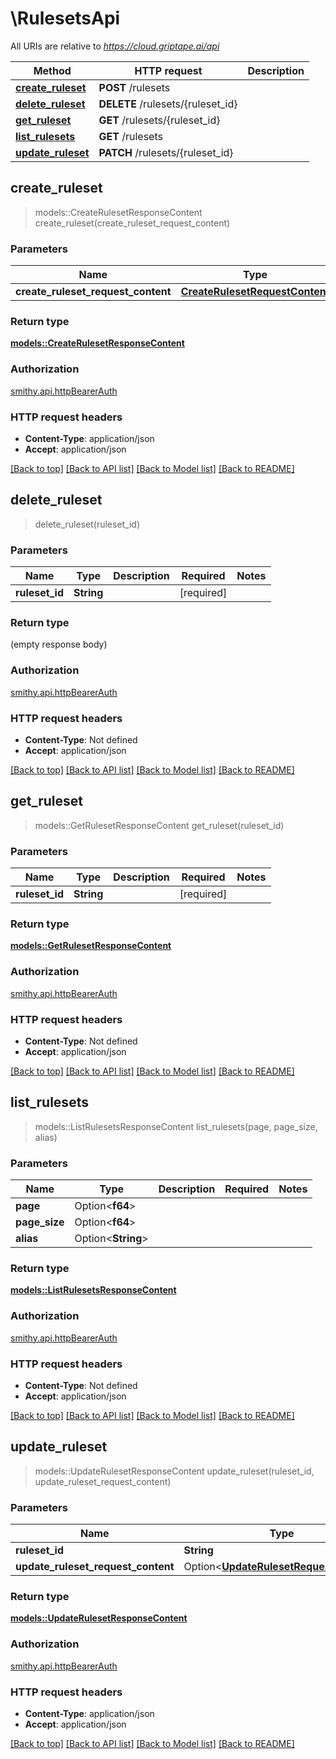 # \RulesetsApi

All URIs are relative to *https://cloud.griptape.ai/api*

Method | HTTP request | Description
------------- | ------------- | -------------
[**create_ruleset**](RulesetsApi.md#create_ruleset) | **POST** /rulesets | 
[**delete_ruleset**](RulesetsApi.md#delete_ruleset) | **DELETE** /rulesets/{ruleset_id} | 
[**get_ruleset**](RulesetsApi.md#get_ruleset) | **GET** /rulesets/{ruleset_id} | 
[**list_rulesets**](RulesetsApi.md#list_rulesets) | **GET** /rulesets | 
[**update_ruleset**](RulesetsApi.md#update_ruleset) | **PATCH** /rulesets/{ruleset_id} | 



## create_ruleset

> models::CreateRulesetResponseContent create_ruleset(create_ruleset_request_content)


### Parameters


Name | Type | Description  | Required | Notes
------------- | ------------- | ------------- | ------------- | -------------
**create_ruleset_request_content** | [**CreateRulesetRequestContent**](CreateRulesetRequestContent.md) |  | [required] |

### Return type

[**models::CreateRulesetResponseContent**](CreateRulesetResponseContent.md)

### Authorization

[smithy.api.httpBearerAuth](../README.md#smithy.api.httpBearerAuth)

### HTTP request headers

- **Content-Type**: application/json
- **Accept**: application/json

[[Back to top]](#) [[Back to API list]](../README.md#documentation-for-api-endpoints) [[Back to Model list]](../README.md#documentation-for-models) [[Back to README]](../README.md)


## delete_ruleset

> delete_ruleset(ruleset_id)


### Parameters


Name | Type | Description  | Required | Notes
------------- | ------------- | ------------- | ------------- | -------------
**ruleset_id** | **String** |  | [required] |

### Return type

 (empty response body)

### Authorization

[smithy.api.httpBearerAuth](../README.md#smithy.api.httpBearerAuth)

### HTTP request headers

- **Content-Type**: Not defined
- **Accept**: application/json

[[Back to top]](#) [[Back to API list]](../README.md#documentation-for-api-endpoints) [[Back to Model list]](../README.md#documentation-for-models) [[Back to README]](../README.md)


## get_ruleset

> models::GetRulesetResponseContent get_ruleset(ruleset_id)


### Parameters


Name | Type | Description  | Required | Notes
------------- | ------------- | ------------- | ------------- | -------------
**ruleset_id** | **String** |  | [required] |

### Return type

[**models::GetRulesetResponseContent**](GetRulesetResponseContent.md)

### Authorization

[smithy.api.httpBearerAuth](../README.md#smithy.api.httpBearerAuth)

### HTTP request headers

- **Content-Type**: Not defined
- **Accept**: application/json

[[Back to top]](#) [[Back to API list]](../README.md#documentation-for-api-endpoints) [[Back to Model list]](../README.md#documentation-for-models) [[Back to README]](../README.md)


## list_rulesets

> models::ListRulesetsResponseContent list_rulesets(page, page_size, alias)


### Parameters


Name | Type | Description  | Required | Notes
------------- | ------------- | ------------- | ------------- | -------------
**page** | Option<**f64**> |  |  |
**page_size** | Option<**f64**> |  |  |
**alias** | Option<**String**> |  |  |

### Return type

[**models::ListRulesetsResponseContent**](ListRulesetsResponseContent.md)

### Authorization

[smithy.api.httpBearerAuth](../README.md#smithy.api.httpBearerAuth)

### HTTP request headers

- **Content-Type**: Not defined
- **Accept**: application/json

[[Back to top]](#) [[Back to API list]](../README.md#documentation-for-api-endpoints) [[Back to Model list]](../README.md#documentation-for-models) [[Back to README]](../README.md)


## update_ruleset

> models::UpdateRulesetResponseContent update_ruleset(ruleset_id, update_ruleset_request_content)


### Parameters


Name | Type | Description  | Required | Notes
------------- | ------------- | ------------- | ------------- | -------------
**ruleset_id** | **String** |  | [required] |
**update_ruleset_request_content** | Option<[**UpdateRulesetRequestContent**](UpdateRulesetRequestContent.md)> |  |  |

### Return type

[**models::UpdateRulesetResponseContent**](UpdateRulesetResponseContent.md)

### Authorization

[smithy.api.httpBearerAuth](../README.md#smithy.api.httpBearerAuth)

### HTTP request headers

- **Content-Type**: application/json
- **Accept**: application/json

[[Back to top]](#) [[Back to API list]](../README.md#documentation-for-api-endpoints) [[Back to Model list]](../README.md#documentation-for-models) [[Back to README]](../README.md)

